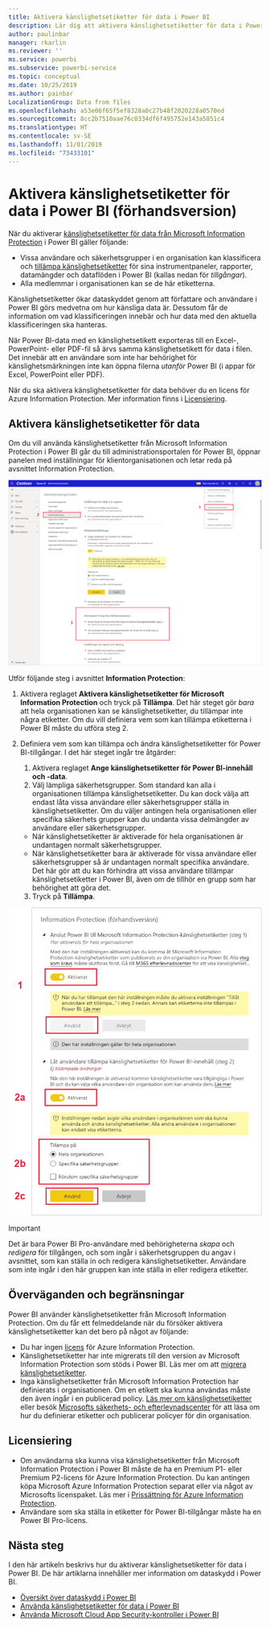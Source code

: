 ```yaml
---
title: Aktivera känslighetsetiketter för data i Power BI
description: Lär dig att aktivera känslighetsetiketter för data i Power BI
author: paulinbar
manager: rkarlin
ms.reviewer: ''
ms.service: powerbi
ms.subservice: powerbi-service
ms.topic: conceptual
ms.date: 10/25/2019
ms.author: painbar
LocalizationGroup: Data from files
ms.openlocfilehash: a53e06f65f5ef8328a0c27b48f2020228a0570ed
ms.sourcegitcommit: 8cc2b7510aae76c0334df6f495752e143a5851c4
ms.translationtype: HT
ms.contentlocale: sv-SE
ms.lasthandoff: 11/01/2019
ms.locfileid: "73433101"
---
```

# <a name="enable-data-sensitivity-labels-in-power-bi-preview"></a>Aktivera känslighetsetiketter för data i Power BI (förhandsversion)

När du aktiverar [känslighetsetiketter för data från Microsoft Information Protection](https://docs.microsoft.com/microsoft-365/compliance/sensitivity-labels) i Power BI gäller följande:

* Vissa användare och säkerhetsgrupper i en organisation kan klassificera och [tillämpa känslighetsetiketter](../designer/service-security-apply-data-sensitivity-labels.md) för sina instrumentpaneler, rapporter, datamängder och dataflöden i Power BI (kallas nedan för *tillgångar*).
* Alla medlemmar i organisationen kan se de här etiketterna.

Känslighetsetiketter ökar dataskyddet genom att författare och användare i Power BI görs medvetna om hur känsliga data är. Dessutom får de information om vad klassificeringen innebär och hur data med den aktuella klassificeringen ska hanteras.

När Power BI-data med en känslighetsetikett exporteras till en Excel-, PowerPoint- eller PDF-fil så ärvs samma känslighetsetikett för data i filen. Det innebär att en användare som inte har behörighet för känslighetsmärkningen inte kan öppna filerna *utanför* Power BI (i appar för Excel, PowerPoint eller PDF).

När du ska aktivera känslighetsetiketter för data behöver du en licens för Azure Information Protection. Mer information finns i [Licensiering](#licensing).

## <a name="enable-data-sensitivity-labels"></a>Aktivera känslighetsetiketter för data

Om du vill använda känslighetsetiketter från Microsoft Information Protection i Power BI går du till administrationsportalen för Power BI, öppnar panelen med inställningar för klientorganisationen och letar reda på avsnittet Information Protection.

![Leta rätt på avsnittet Information Protection](media/service-security-enable-data-sensitivity-labels/enable-data-sensitivity-labels-01.png)

Utför följande steg i avsnittet **Information Protection**:
1.  Aktivera reglaget **Aktivera känslighetsetiketter för Microsoft Information Protection** och tryck på **Tillämpa**. Det här steget gör *bara* att hela organisationen kan se känslighetsetiketter, du tillämpar inte några etiketter. Om du vill definiera vem som kan tillämpa etiketterna i Power BI måste du utföra steg 2.
2.  Definiera vem som kan tillämpa och ändra känslighetsetiketter för Power BI-tillgångar. I det här steget ingår tre åtgärder:
    1.  Aktivera reglaget **Ange känslighetsetiketter för Power BI-innehåll och -data**.
    2.  Välj lämpliga säkerhetsgrupper. Som standard kan alla i organisationen tillämpa känslighetsetiketter. Du kan dock välja att endast låta vissa användare eller säkerhetsgrupper ställa in känslighetsetiketter. Om du väljer antingen hela organisationen eller specifika säkerhets grupper kan du undanta vissa delmängder av användare eller säkerhetsgrupper.
    * När känslighetsetiketter är aktiverade för hela organisationen är undantagen normalt säkerhetsgrupper.
    * När känslighetsetiketter bara är aktiverade för vissa användare eller säkerhetsgrupper så är undantagen normalt specifika användare.  
    Det här gör att du kan förhindra att vissa användare tillämpar känslighetsetiketter i Power BI, även om de tillhör en grupp som har behörighet att göra det.
    
    3. Tryck på **Tillämpa**.

![Aktivera känslighetsetiketter](media/service-security-enable-data-sensitivity-labels/enable-data-sensitivity-labels-02.png)

> [!IMPORTANT]
> Det är bara Power BI Pro-användare med behörigheterna *skapa* och *redigera* för tillgången, och som ingår i säkerhetsgruppen du angav i avsnittet, som kan ställa in och redigera känslighetsetiketter. Användare som inte ingår i den här gruppen kan inte ställa in eller redigera etiketter. 


## <a name="considerations-and-limitations"></a>Överväganden och begränsningar

Power BI använder känslighetsetiketter från Microsoft Information Protection. Om du får ett felmeddelande när du försöker aktivera känslighetsetiketter kan det bero på något av följande:

* Du har ingen [licens](#licensing) för Azure Information Protection.
* Känslighetsetiketter har inte migrerats till den version av Microsoft Information Protection som stöds i Power BI. Läs mer om att [migrera känslighetsetiketter](https://docs.microsoft.com/azure/information-protection/configure-policy-migrate-labels).
* Inga känslighetsetiketter från Microsoft Information Protection har definierats i organisationen. Om en etikett ska kunna användas måste den även ingår i en publicerad policy. [Läs mer om känslighetsetiketter](https://docs.microsoft.com/Office365/SecurityCompliance/sensitivity-labels) eller besök [Microsofts säkerhets- och efterlevnadscenter](https://sip.protection.office.com/sensitivity?flight=EnableMIPLabels) för att läsa om hur du definierar etiketter och publicerar policyer för din organisation.

## <a name="licensing"></a>Licensiering

* Om användarna ska kunna visa känslighetsetiketter från Microsoft Information Protection i Power BI måste de ha en Premium P1- eller Premium P2-licens för Azure Information Protection. Du kan antingen köpa Microsoft Azure Information Protection separat eller via något av Microsofts licenspaket. Läs mer i [Prissättning för Azure Information Protection](https://azure.microsoft.com/pricing/details/information-protection/).
* Användare som ska ställa in etiketter för Power BI-tillgångar måste ha en Power BI Pro-licens.


## <a name="next-steps"></a>Nästa steg

I den här artikeln beskrivs hur du aktiverar känslighetsetiketter för data i Power BI. De här artiklarna innehåller mer information om dataskydd i Power BI. 

* [Översikt över dataskydd i Power BI](service-security-data-protection-overview.md)
* [Använda känslighetsetiketter för data i Power BI](../designer/service-security-apply-data-sensitivity-labels.md)
* [Använda Microsoft Cloud App Security-kontroller i Power BI](service-security-using-microsoft-cloud-app-security-controls.md)